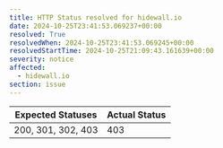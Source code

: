 ```yaml
---
title: HTTP Status resolved for hidewall.io
date: 2024-10-25T23:41:53.069237+00:00
resolved: True
resolvedWhen: 2024-10-25T23:41:53.069245+00:00
resolvedStartTime: 2024-10-25T21:09:43.161639+00:00
severity: notice
affected:
  - hidewall.io
section: issue
---
```


| Expected Statuses | Actual Status  |
|-------------------|----------------|
| 200, 301, 302, 403 | 403 |
